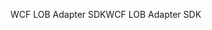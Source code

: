 <span data-ttu-id="1d060-101">WCF LOB Adapter SDK</span><span class="sxs-lookup"><span data-stu-id="1d060-101">WCF LOB Adapter SDK</span></span>